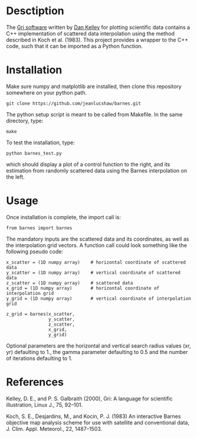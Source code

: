 # Desctiption

The [Gri software](http://gri.sourceforge.net/) written by
[Dan Kelley](https://www.dal.ca/faculty/science/oceanography/people/faculty/daniel-e-kelley.html) for plotting scientific data
contains a C++ implementation of scattered data interpolation using the method described in Koch et al. (1983). This project provides
a wrapper to the C++ code, such that it can be imported as a Python function.

# Installation

Make sure numpy and matplotlib are installed, then clone this repository somewhere on your python path.

```
git clone https://github.com/jeanlucshaw/barnes.git
```

The python setup script is meant to be called from Makefile. In the same directory, type:

```
make
```

To test the installation, type:

```
python barnes_test.py
```

which should display a plot of a control function to the right, and its estimation from randomly scattered data using the Barnes
interpolation on the left.

# Usage

Once installation is complete, the import call is:

```
from barnes import barnes
```

The mandatory inputs are the scattered data and its coordinates, as well as the interpolation grid vectors. A function call could
look something like the following pseudo code:

```
x_scatter = (1D numpy array)    # horizontal coordinate of scattered data
y_scatter = (1D numpy array)    # vertical coordinate of scattered data
z_scatter = (1D numpy array)    # scattered data
x_grid = (1D numpy array)       # horizontal coordinate of interpolation grid
y_grid = (1D numpy array)       # vertical coordinate of interpolation grid

z_grid = barnes(x_scatter,
                y_scatter,
                z_scatter,
                x_grid,
                y_grid)
```

Optional parameters are the horizontal and vertical search radius values (xr, yr) defaulting to 1., the gamma parameter defaulting
to 0.5 and the number of iterations defaulting to 1.

# References

Kelley, D. E., and P. S. Galbraith (2000), Gri: A language for scientific illustration, Linux J., 75, 92–101.

Koch, S. E., Desjardins, M., and Kocin, P. J. (1983) An interactive Barnes objective map analysis scheme for use with satellite and 
conventional data, J. Clim. Appl. Meteorol., 22, 1487–1503.
